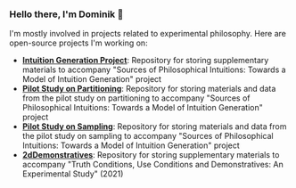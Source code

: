 ### Hello there, I'm Dominik 👋

<!--
**DominikDziedzic/DominikDziedzic** is a ✨ _special_ ✨ repository because its `README.md` (this file) appears on your GitHub profile.

Here are some ideas to get you started:

- 🔭 I’m currently working on ...
- 🌱 I’m currently learning ...
- 👯 I’m looking to collaborate on ...
- 🤔 I’m looking for help with ...
- 💬 Ask me about ...
- 📫 How to reach me: ...
- 😄 Pronouns: ...
- ⚡ Fun fact: ...
-->

I'm mostly involved in projects related to experimental philosophy. Here are open-source projects I'm working on:

- [**Intuition Generation Project**](https://github.com/DominikDziedzic/IntuitionGenerationProject): Repository for storing supplementary materials to accompany "Sources of Philosophical Intuitions: Towards a Model of Intuition Generation" project
- [**Pilot Study on Partitioning**](https://github.com/DominikDziedzic/PilotStudyPartitioning): Repository for storing materials and data from the pilot study on partitioning to accompany "Sources of Philosophical Intuitions: Towards a Model of Intuition Generation" project
- [**Pilot Study on Sampling**](https://github.com/DominikDziedzic/PilotStudySampling): Repository for storing materials and data from the pilot study on sampling to accompany "Sources of Philosophical Intuitions: Towards a Model of Intuition Generation" project
- [**2dDemonstratives**](https://github.com/DominikDziedzic/2dDemonstratives): Repository for storing supplementary materials to accompany "Truth Conditions, Use Conditions and Demonstratives: An Experimental Study" (2021)
